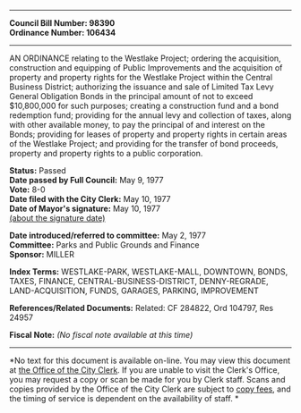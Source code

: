 * * * * *  
  
**Council Bill Number: [](#h0)[](#h2)98390**   
**Ordinance Number: 106434**  
  
* * * * *  
  
AN ORDINANCE relating to the Westlake Project; ordering the acquisition, construction and equipping of Public Improvements and the acquisition of property and property rights for the Westlake Project within the Central Business District; authorizing the issuance and sale of Limited Tax Levy General Obligation Bonds in the principal amount of not to exceed $10,800,000 for such purposes; creating a construction fund and a bond redemption fund; providing for the annual levy and collection of taxes, along with other available money, to pay the principal of and interest on the Bonds; providing for leases of property and property rights in certain areas of the Westlake Project; and providing for the transfer of bond proceeds, property and property rights to a public corporation.  
  
**Status:** Passed   
**Date passed by Full Council:** May 9, 1977   
**Vote:** 8-0   
**Date filed with the City Clerk:** May 10, 1977   
**Date of Mayor's signature:** May 10, 1977   
[(about the signature date)](/~public/approvaldate.htm)   
  
  
**Date introduced/referred to committee:** May 2, 1977   
**Committee:** Parks and Public Grounds and Finance   
**Sponsor:** MILLER   
  
**Index Terms:** WESTLAKE-PARK, WESTLAKE-MALL, DOWNTOWN, BONDS, TAXES, FINANCE, CENTRAL-BUSINESS-DISTRICT, DENNY-REGRADE, LAND-ACQUISITION, FUNDS, GARAGES, PARKING, IMPROVEMENT  
  
**References/Related Documents:** Related: CF 284822, Ord 104797, Res 24957  
  
**Fiscal Note:** *(No fiscal note available at this time)*  
  
* * * * *  
  
*No text for this document is available on-line. You may view this document at [the Office of the City Clerk](http://www.seattle.gov/leg/clerk/contactUs.htm). If you are unable to visit the Clerk's Office, you may request a copy or scan be made for you by Clerk staff. Scans and copies provided by the Office of the City Clerk are subject to [copy fees](http://clerk.seattle.gov/~public/clerkfees.htm), and the timing of service is dependent on the availability of staff. *  
  
  
